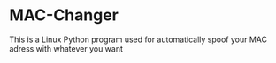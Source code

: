 # MAC-Changer
This is a Linux Python program used for automatically spoof your MAC adress with whatever you want
